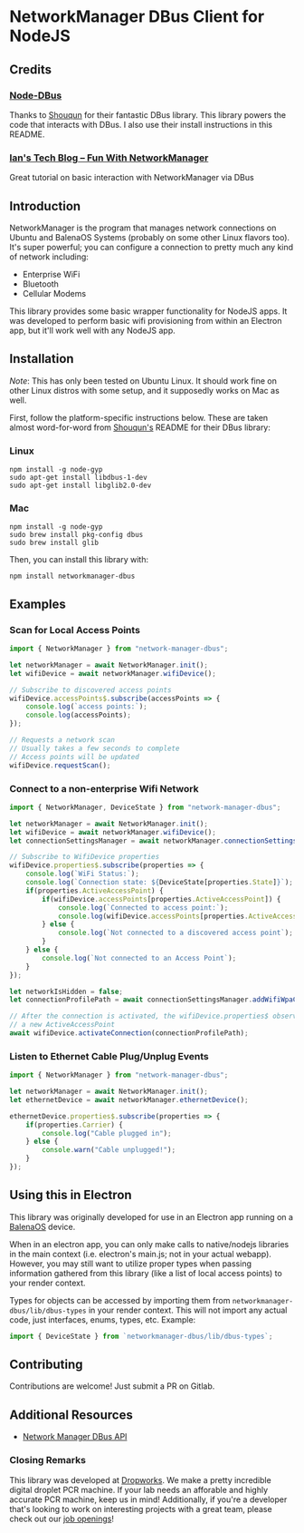 # NetworkManager DBus Client for NodeJS

## Credits

### [Node-DBus](https://github.com/Shouqun/node-dbus)

Thanks to [Shouqun](https://github.com/Shouqun) for their fantastic DBus library. This library powers the code that interacts with DBus. I also use their install instructions in this README.

### [Ian's Tech Blog – Fun With NetworkManager](http://cheesehead-techblog.blogspot.com/2012/09/dbus-tutorial-fun-with-network-manager.html)

Great tutorial on basic interaction with NetworkManager via DBus

## Introduction

NetworkManager is the program that manages network connections on Ubuntu and BalenaOS Systems (probably on some other Linux flavors too).
It's super powerful; you can configure a connection to pretty much any kind of network including:

* Enterprise WiFi
* Bluetooth
* Cellular Modems

This library provides some basic wrapper functionality for NodeJS apps. It was developed to perform basic wifi provisioning from within
an Electron app, but it'll work well with any NodeJS app.

## Installation

*Note*: This has only been tested on Ubuntu Linux. It should work fine on other Linux distros with some setup, and it supposedly works on Mac as well.

First, follow the platform-specific instructions below. These are taken almost word-for-word from [Shouqun's](https://github.com/Shouqun/node-dbus) README for their DBus library:

### Linux

```terminal
npm install -g node-gyp
sudo apt-get install libdbus-1-dev
sudo apt-get install libglib2.0-dev
```

### Mac

```terminal
npm install -g node-gyp
sudo brew install pkg-config dbus
sudo brew install glib
```

Then, you can install this library with:

```terminal
npm install networkmanager-dbus
```

## Examples

### Scan for Local Access Points

```typescript
import { NetworkManager } from "network-manager-dbus";

let networkManager = await NetworkManager.init();
let wifiDevice = await networkManager.wifiDevice();

// Subscribe to discovered access points
wifiDevice.accessPoints$.subscribe(accessPoints => {
    console.log(`access points:`);
    console.log(accessPoints);
});

// Requests a network scan
// Usually takes a few seconds to complete
// Access points will be updated
wifiDevice.requestScan();
```

### Connect to a non-enterprise Wifi Network

```typescript
import { NetworkManager, DeviceState } from "network-manager-dbus";

let networkManager = await NetworkManager.init();
let wifiDevice = await networkManager.wifiDevice();
let connectionSettingsManager = await networkManager.connectionSettingsManager();

// Subscribe to WifiDevice properties
wifiDevice.properties$.subscribe(properties => {
    console.log(`WiFi Status:`);
    console.log(`Connection state: ${DeviceState[properties.State]}`);
    if(properties.ActiveAccessPoint) {
        if(wifiDevice.accessPoints[properties.ActiveAccessPoint]) {
            console.log(`Connected to access point:`);
            console.log(wifiDevice.accessPoints[properties.ActiveAccessPoint]);
        } else {
            console.log(`Not connected to a discovered access point`);
        }
    } else {
        console.log(`Not connected to an Access Point`);
    }
});

let networkIsHidden = false;
let connectionProfilePath = await connectionSettingsManager.addWifiWpaConnection("MY_SSID", networkIsHidden, "MY_PASSWORD");

// After the connection is activated, the wifiDevice.properties$ observable will update with
// a new ActiveAccessPoint
await wifiDevice.activateConnection(connectionProfilePath);
```

### Listen to Ethernet Cable Plug/Unplug Events

```typescript
import { NetworkManager } from "network-manager-dbus";

let networkManager = await NetworkManager.init();
let ethernetDevice = await networkManager.ethernetDevice();

ethernetDevice.properties$.subscribe(properties => {
    if(properties.Carrier) {
        console.log("Cable plugged in");
    } else {
        console.warn("Cable unplugged!");
    }
});
```

## Using this in Electron

This library was originally developed for use in an Electron app running on a [BalenaOS](https://www.balena.io/os/) device.

When in an electron app, you can only make calls to native/nodejs libraries in the main context (i.e. electron's main.js; not in your actual webapp).
However, you may still want to utilize proper types when passing information gathered from this library (like a list of local access points) to your render context.

Types for objects can be accessed by importing them from `networkmanager-dbus/lib/dbus-types` in your render context. This will not import any actual code,
just interfaces, enums, types, etc. Example:

```typescript
import { DeviceState } from `networkmanager-dbus/lib/dbus-types`;
```

## Contributing

Contributions are welcome! Just submit a PR on Gitlab.

## Additional Resources

* [Network Manager DBus API](https://developer.gnome.org/NetworkManager/stable/spec.html)

### Closing Remarks

This library was developed at [Dropworks](https://www.dropworks.com/introducing-continuum). We make a pretty incredible digital droplet PCR machine. If your lab needs an afforable and highly accurate PCR machine, keep us in mind! Additionally, if you're a developer that's looking to work on interesting projects with a great team, please check out our [job openings](https://www.dropworks.com/careers)!
